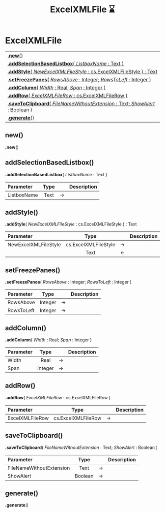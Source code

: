 ﻿---
layout: default
title: ExcelXMLFile ⌛
parent: Classes
---

# ExcelXMLFile

|   |
|:---|
|[**.new**()](#new)<br>|
|[**.addSelectionBasedListbox**( *ListboxName* : Text )](#addselectionbasedlistbox)<br>|
|[**.addStyle**( *NewExcelXMLFileStyle* : cs.ExcelXMLFileStyle ) : Text](#addstyle)<br>|
|[**.setFreezePanes**( *RowsAbove* : Integer; *RowsToLeft* : Integer )](#setfreezepanes)<br>|
|[**.addColumn**( *Width* : Real; *Span* : Integer )](#addcolumn)<br>|
|[**.addRow**( *ExcelXMLFileRow* : cs.ExcelXMLFileRow )](#addrow)<br>|
|[**.saveToClipboard**( *FileNameWithoutExtension* : Text; *ShowAlert* : Boolean )](#savetoclipboard)<br>|
|[**.generate**()](#generate)<br>|


## new()
**.new**()


## addSelectionBasedListbox()
**.addSelectionBasedListbox**( *ListboxName* : Text )

|Parameter|Type|   |Description|
|:---|:---:|:---:|:---:|
|ListboxName|Text|->|<Description>|

## addStyle()
**.addStyle**( *NewExcelXMLFileStyle* : cs.ExcelXMLFileStyle ) : Text

|Parameter|Type|   |Description|
|:---|:---:|:---:|:---:|
|NewExcelXMLFileStyle|cs.ExcelXMLFileStyle|->|<Description>|
||Text|<-|<Description>|

## setFreezePanes()
**.setFreezePanes**( *RowsAbove* : Integer; *RowsToLeft* : Integer )

|Parameter|Type|   |Description|
|:---|:---:|:---:|:---:|
|RowsAbove|Integer|->|<Description>|
|RowsToLeft|Integer|->|<Description>|

## addColumn()
**.addColumn**( *Width* : Real; *Span* : Integer )

|Parameter|Type|   |Description|
|:---|:---:|:---:|:---:|
|Width|Real|->|<Description>|
|Span|Integer|->|<Description>|

## addRow()
**.addRow**( *ExcelXMLFileRow* : cs.ExcelXMLFileRow )

|Parameter|Type|   |Description|
|:---|:---:|:---:|:---:|
|ExcelXMLFileRow|cs.ExcelXMLFileRow|->|<Description>|

## saveToClipboard()
**.saveToClipboard**( *FileNameWithoutExtension* : Text; *ShowAlert* : Boolean )

|Parameter|Type|   |Description|
|:---|:---:|:---:|:---:|
|FileNameWithoutExtension|Text|->|<Description>|
|ShowAlert|Boolean|->|<Description>|

## generate()
**.generate**()

